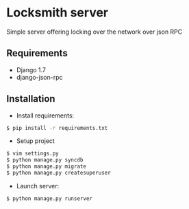 Locksmith server
================

Simple server offering locking over the network over json RPC

Requirements
------------

 * Django 1.7
 * django-json-rpc

Installation
------------

* Install requirements:

```sh
$ pip install -r requirements.txt
```

* Setup project

```sh
$ vim settings.py
$ python manage.py syncdb
$ python manage.py migrate
$ python manage.py createsuperuser

```
* Launch server:

```sh
$ python manage.py runserver
```
